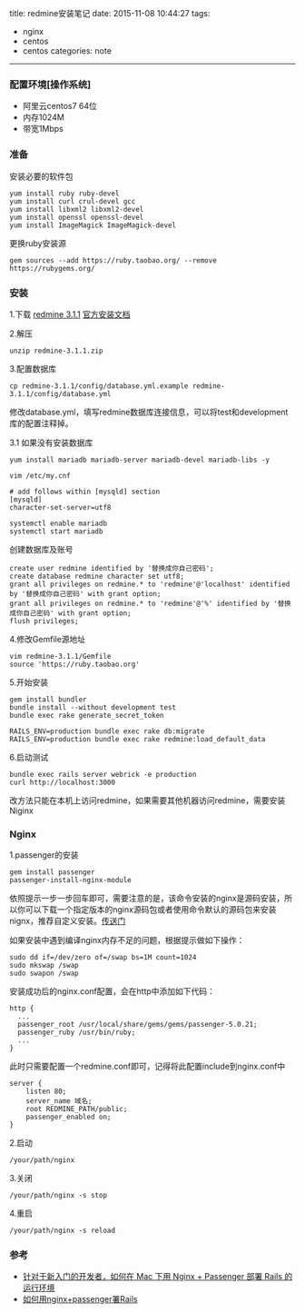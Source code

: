 title: redmine安装笔记
date: 2015-11-08 10:44:27
tags:
 - nginx
 - centos
 - centos
categories: note
---

### 配置环境[操作系统]

  - 阿里云centos7 64位
  - 内存1024M
  - 带宽1Mbps
  
### 准备
安装必要的软件包
    
    yum install ruby ruby-devel 
    yum install curl crul-devel gcc 
    yum install libxml2 libxml2-devel 
    yum install openssl openssl-devel 
    yum install ImageMagick ImageMagick-devel
    
更换ruby安装源

	gem sources --add https://ruby.taobao.org/ --remove https://rubygems.org/
	
### 安装
1.下载 [redmine 3.1.1](http://www.redmine.org/releases/redmine-3.1.1.zip) [官方安装文档](http://www.redmine.org/projects/redmine/wiki/RedmineInstall)

2.解压
    
    unzip redmine-3.1.1.zip
    
3.配置数据库

    cp redmine-3.1.1/config/database.yml.example redmine-3.1.1/config/database.yml
    
  修改database.yml，填写redmine数据库连接信息，可以将test和development库的配置注释掉。
  
3.1 如果没有安装数据库

    yum install mariadb mariadb-server mariadb-devel mariadb-libs -y
    
    vim /etc/my.cnf
    
    # add follows within [mysqld] section
	[mysqld]
	character-set-server=utf8
	
	systemctl enable mariadb
	systemctl start mariadb
	
创建数据库及账号

    create user redmine identified by '替换成你自己密码';
	create database redmine character set utf8;
	grant all privileges on redmine.* to 'redmine'@'localhost' identified by '替换成你自己密码' with grant option;
	grant all privileges on redmine.* to 'redmine'@'%' identified by '替换成你自己密码' with grant option;
	flush privileges;
  
4.修改Gemfile源地址

    vim redmine-3.1.1/Gemfile
    source 'https://ruby.taobao.org'
    
5.开始安装

    gem install bundler
    bundle install --without development test  
    bundle exec rake generate_secret_token
    
    RAILS_ENV=production bundle exec rake db:migrate
	RAILS_ENV=production bundle exec rake redmine:load_default_data
	
6.启动测试

    bundle exec rails server webrick -e production
    curl http://localhost:3000
    
改方法只能在本机上访问redmine，如果需要其他机器访问redmine，需要安装Niginx

### Nginx
1.passenger的安装

    gem install passenger
    passenger-install-nginx-module
依照提示一步一步回车即可，需要注意的是，该命令安装的nginx是源码安装，所以你可以下载一个指定版本的nginx源码包或者使用命令默认的源码包来安装nignx，推荐自定义安装。[传送门](http://nginx.org/en/download.html)

如果安装中遇到编译nginx内存不足的问题，根据提示做如下操作：

    sudo dd if=/dev/zero of=/swap bs=1M count=1024
    sudo mkswap /swap
    sudo swapon /swap
    
安装成功后的nginx.conf配置，会在http中添加如下代码：

    http {
      ...
      passenger_root /usr/local/share/gems/gems/passenger-5.0.21;
      passenger_ruby /usr/bin/ruby;
      ...
    }
    
此时只需要配置一个redmine.conf即可，记得将此配置include到nginx.conf中

	server {
    	listen 80;
    	server_name 域名;
    	root REDMINE_PATH/public;
    	passenger_enabled on;
	}    

2.启动

    /your/path/nginx
    
3.关闭

    /your/path/nginx -s stop

4.重启    

    /your/path/nginx -s reload
	
### 参考
- [针对于新入门的开发者，如何在 Mac 下用 Nginx + Passenger 部署 Rails 的运行环境](https://ruby-china.org/wiki/mac-nginx-passenger-rails)
- [如何用nginx+passenger署Rails](http://www.worldhello.net/2010/06/09/1341.html)
